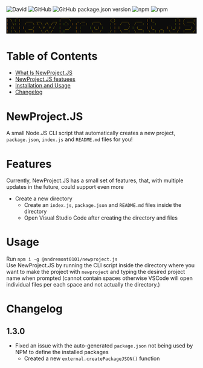![David](https://img.shields.io/david/Link-Byte/newprojectjs?label=Dependencies&logo=node-deps)
![GitHub](https://img.shields.io/github/license/Link-Byte/newprojectjs?label=License&logo=node-license)
![GitHub package.json version](https://img.shields.io/github/package-json/v/Link-Byte/newprojectjs?label=Version&logo=project-ver)
![npm](https://img.shields.io/npm/v/node?label=Node.JS&logo=nodejs-ver)
![npm](https://img.shields.io/npm/v/npm?label=NPM&logo=npm-ver)

![newprojectjs](./newprojectjs.png)

# Table of Contents

- [What Is NewProject.JS](#newproject.js)
- [NewProject.JS featuees](#features)
- [Installation and Usage](#usage)
- [Changelog](#changelog)


# NewProject.JS

A small Node.JS CLI script that automatically creates a new project, `package.json`, `index.js` and `README.md` files for you!

# Features

Currently, NewProject.JS has a small set of features, that, with multiple updates in the future, could support even more
- Create a new directory
    - Create an `index.js`, `package.json` and `README.md` files inside the directory
    - Open Visual Studio Code after creating the directory and files

# Usage

Run `npm i -g @andremont0101/newproject.js`\
Use NewProject.JS by running the CLI script inside the directory where you want to make the project with `newproject` and typing the desired project name when prompted (cannot contain spaces otherwise VSCode will open individual files per each space and not actually the directory.)

# Changelog

## 1.3.0
- Fixed an issue with the auto-generated `package.json` not being used by NPM to define the installed packages
    - Created a new `external.createPackageJSON()` function